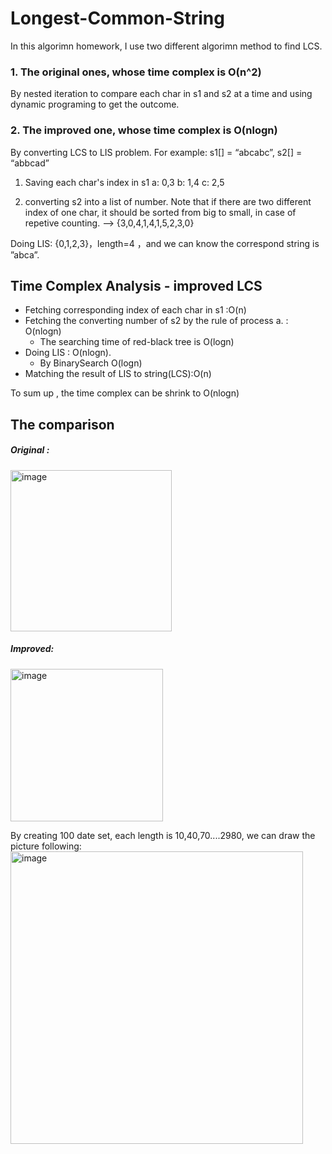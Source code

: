# Longest-Common-String
In this algorimn homework, I use two different algorimn method to find LCS.

### 1. The original ones, whose time complex is **O(n^2)**
By nested iteration to compare each char in s1 and s2 at a time and using dynamic programing to get the outcome.

### 2. The improved one, whose time complex is **O(nlogn)**
By converting LCS to LIS problem.
For example:
 s1[] = “abcabc”, s2[] = “abbcad”
 
1. Saving each char's index in s1
 a: 0,3
 b: 1,4 
 c: 2,5
 
 2.  converting s2 into a list of number.
    Note that if there are two different index of one char, it should be sorted from big to small, in case of repetive counting.
--> {3,0,4,1,4,1,5,2,3,0} 

 Doing LIS: {0,1,2,3}，length=4  ，and we can know the correspond string is ”abca”.


## Time Complex Analysis - improved LCS
-	Fetching corresponding index of each char in s1 :O(n)
-	Fetching the converting number of s2 by the rule of process a. : O(nlogn)  
    - The searching time of red-black tree is O(logn)
-	Doing LIS : O(nlogn). 
    - By BinarySearch O(logn)
-	Matching the result of LIS to string(LCS):O(n)

To sum up , the time complex can be shrink to O(nlogn)

## The comparison
##### Original :

<img width="258" alt="image" src="https://user-images.githubusercontent.com/57362375/136911072-5eb09a8a-a06c-43a0-ab55-ed61951e5790.png">

##### Improved:

<img width="244" alt="image" src="https://user-images.githubusercontent.com/57362375/136913088-dee655ad-08ac-4d83-996c-e902053d1c6c.png">

By creating 100 date set, each length is 10,40,70....2980, we can draw the picture following:
<img width="468" alt="image" src="https://user-images.githubusercontent.com/57362375/136911442-ebe8c921-361b-4618-88a6-86d1bc3e8eab.png">

